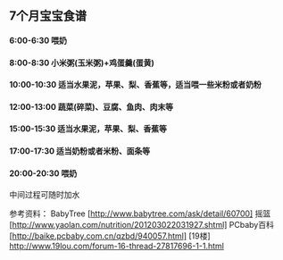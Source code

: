 ﻿## 7个月宝宝食谱

#### 6:00-6:30	喂奶
#### 8:00-8:30	小米粥(玉米粥)+鸡蛋羹(蛋黄)
#### 10:00-10:30	适当水果泥，苹果、梨、香蕉等，适当喂一些米粉或者奶粉
#### 12:00-13:00	蔬菜(碎菜)、豆腐、鱼肉、肉末等
#### 15:00-15:30	适当水果泥，苹果、梨、香蕉等
#### 17:00-17:30	适当奶粉或者米粉、面条等
#### 20:00-20:30	喂奶

中间过程可随时加水

参考资料：
	BabyTree [http://www.babytree.com/ask/detail/60700]
	摇篮 [http://www.yaolan.com/nutrition/201203022031927.shtml]
	PCbaby百科 [http://baike.pcbaby.com.cn/qzbd/940057.html]
	[19楼] http://www.19lou.com/forum-16-thread-27817696-1-1.html
